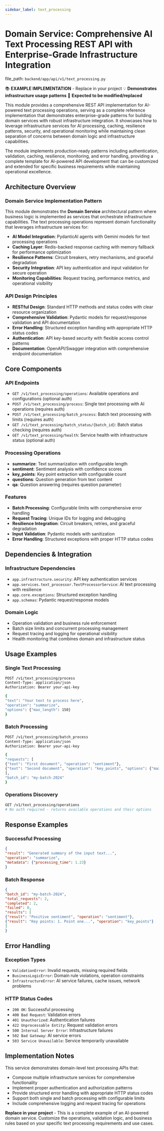 ```yaml
---
sidebar_label: text_processing
---
```


# Domain Service: Comprehensive AI Text Processing REST API with Enterprise-Grade Infrastructure Integration

  file_path: `backend/app/api/v1/text_processing.py`

📚 **EXAMPLE IMPLEMENTATION** - Replace in your project
💡 **Demonstrates infrastructure usage patterns**
🔄 **Expected to be modified/replaced**

This module provides a comprehensive REST API implementation for AI-powered text processing operations,
serving as a complete reference implementation that demonstrates enterprise-grade patterns for building
domain services with robust infrastructure integration. It showcases how to leverage infrastructure
services for AI processing, caching, resilience patterns, security, and operational monitoring while
maintaining clean separation of concerns between domain logic and infrastructure capabilities.

The module implements production-ready patterns including authentication, validation, caching, resilience,
monitoring, and error handling, providing a complete template for AI-powered API development that can be
customized and extended for specific business requirements while maintaining operational excellence.

## Architecture Overview

### Domain Service Implementation Pattern
This module demonstrates the **Domain Service** architectural pattern where business logic is implemented
as services that orchestrate infrastructure capabilities. The text processing operations represent domain
functionality that leverages infrastructure services for:

- **AI Model Integration**: PydanticAI agents with Gemini models for text processing operations
- **Caching Layer**: Redis-backed response caching with memory fallback for performance optimization
- **Resilience Patterns**: Circuit breakers, retry mechanisms, and graceful degradation
- **Security Integration**: API key authentication and input validation for secure operation
- **Monitoring Capabilities**: Request tracing, performance metrics, and operational visibility

### API Design Principles
- **RESTful Design**: Standard HTTP methods and status codes with clear resource organization
- **Comprehensive Validation**: Pydantic models for request/response validation and API documentation
- **Error Handling**: Structured exception handling with appropriate HTTP status codes
- **Authentication**: API key-based security with flexible access control patterns
- **Documentation**: OpenAPI/Swagger integration with comprehensive endpoint documentation

## Core Components

### API Endpoints
- `GET /v1/text_processing/operations`: Available operations and configurations (optional auth)
- `POST /v1/text_processing/process`: Single text processing with AI operations (requires auth)
- `POST /v1/text_processing/batch_process`: Batch text processing with limits (requires auth)
- `GET /v1/text_processing/batch_status/{batch_id}`: Batch status checking (requires auth)
- `GET /v1/text_processing/health`: Service health with infrastructure status (optional auth)

### Processing Operations
- **summarize**: Text summarization with configurable length
- **sentiment**: Sentiment analysis with confidence scores
- **key_points**: Key point extraction with configurable count
- **questions**: Question generation from text content
- **qa**: Question answering (requires question parameter)

### Features
- **Batch Processing**: Configurable limits with comprehensive error handling
- **Request Tracing**: Unique IDs for logging and debugging
- **Resilience Integration**: Circuit breakers, retries, and graceful degradation
- **Input Validation**: Pydantic models with sanitization
- **Error Handling**: Structured exceptions with proper HTTP status codes

## Dependencies & Integration

### Infrastructure Dependencies
- `app.infrastructure.security`: API key authentication services
- `app.services.text_processor.TextProcessorService`: AI text processing with resilience
- `app.core.exceptions`: Structured exception handling
- `app.schemas`: Pydantic request/response models

### Domain Logic
- Operation validation and business rule enforcement
- Batch size limits and concurrent processing management
- Request tracing and logging for operational visibility
- Health monitoring that combines domain and infrastructure status

## Usage Examples

### Single Text Processing
```bash
POST /v1/text_processing/process
Content-Type: application/json
Authorization: Bearer your-api-key

{
"text": "Your text to process here",
"operation": "summarize",
"options": {"max_length": 150}
}
```

### Batch Processing
```bash
POST /v1/text_processing/batch_process
Content-Type: application/json
Authorization: Bearer your-api-key

{
"requests": [
{"text": "First document", "operation": "sentiment"},
{"text": "Second document", "operation": "key_points", "options": {"max_points": 5}}
],
"batch_id": "my-batch-2024"
}
```

### Operations Discovery
```bash
GET /v1/text_processing/operations
# No auth required - returns available operations and their options
```

## Response Examples

### Successful Processing
```json
{
"result": "Generated summary of the input text...",
"operation": "summarize",
"metadata": {"processing_time": 1.23}
}
```

### Batch Response
```json
{
"batch_id": "my-batch-2024",
"total_requests": 2,
"completed": 2,
"failed": 0,
"results": [
{"result": "Positive sentiment", "operation": "sentiment"},
{"result": "Key points: 1. Point one...", "operation": "key_points"}
]
}
```

## Error Handling

### Exception Types
- `ValidationError`: Invalid requests, missing required fields
- `BusinessLogicError`: Domain rule violations, operation constraints
- `InfrastructureError`: AI service failures, cache issues, network problems

### HTTP Status Codes
- `200 OK`: Successful processing
- `400 Bad Request`: Validation errors
- `401 Unauthorized`: Authentication failures
- `422 Unprocessable Entity`: Request validation errors
- `500 Internal Server Error`: Infrastructure failures
- `502 Bad Gateway`: AI service errors
- `503 Service Unavailable`: Service temporarily unavailable

## Implementation Notes

This service demonstrates domain-level text processing APIs that:
- Compose multiple infrastructure services for comprehensive functionality
- Implement proper authentication and authorization patterns
- Provide structured error handling with appropriate HTTP status codes
- Support both single and batch processing with configurable limits
- Include comprehensive logging and request tracing for operations

**Replace in your project** - This is a complete example of an AI-powered domain service.
Customize the operations, validation logic, and business rules based on your specific
text processing requirements and use cases.
